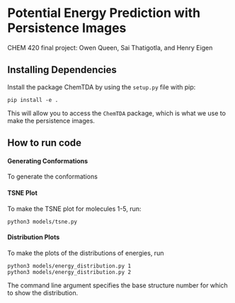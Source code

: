 # Potential Energy Prediction with Persistence Images
CHEM 420 final project: Owen Queen, Sai Thatigotla, and Henry Eigen

## Installing Dependencies
Install the package ChemTDA by using the `setup.py` file with pip:

```pip install -e .```

This will allow you to access the `ChemTDA` package, which is what we use to make the persistence images.

## How to run code

#### Generating Conformations
To generate the conformations 

#### TSNE Plot
To make the TSNE plot for molecules 1-5, run:
```
python3 models/tsne.py
```

#### Distribution Plots
To make the plots of the distributions of energies, run
```
python3 models/energy_distribution.py 1
python3 models/energy_distribution.py 2
```
The command line argument specifies the base structure number for which to show the distribution.
